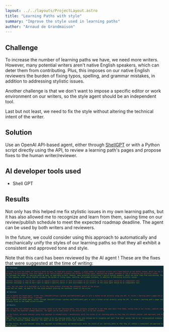 ```yaml
---
layout: ../../layouts/ProjectLayout.astro
title: "Learning Paths with style"
summary: "Improve the style used in learning paths"
author: "Arnaud de Grandmaison"
---
```


## Challenge

To increase the number of learning paths we have, we need more writers. However, many potential writers aren't native English speakers, which can deter them from contributing. Plus, this imposes on our native English reviewers the burden of fixing typos, spelling, and grammar mistakes, in addition to addressing stylistic issues.

Another challenge is that we don't want to impose a specific editor or work environment on our writers, so the style agent should be an independent tool.

Last but not least, we need to fix the style without altering the technical intent of the writer.

## Solution

Use an OpenAI API-based agent, either through [ShellGPT](https://github.com/TheR1D/shell_gpt) or with a Python script directly using the API, to review a learning path's pages and propose fixes to the human writer/reviewer.

## AI developer tools used

- Shell GPT

## Results

Not only has this helped me fix stylistic issues in my own learning paths, but it has also allowed me to recognize and learn from them, saving time on our review/publish schedule to meet the expected roadmap deadline. The agent can be used by both writers and reviewers.

In the future, we could consider using this approach to automatically and mechanically unify the styles of our learning paths so that they all exhibit a consistent and approved tone and style.

Note that this card has been reviewed by the AI agent ! These are the fixes that were suggested at the time of writing:
![Compose #center](_images/lp-with-style.png)
